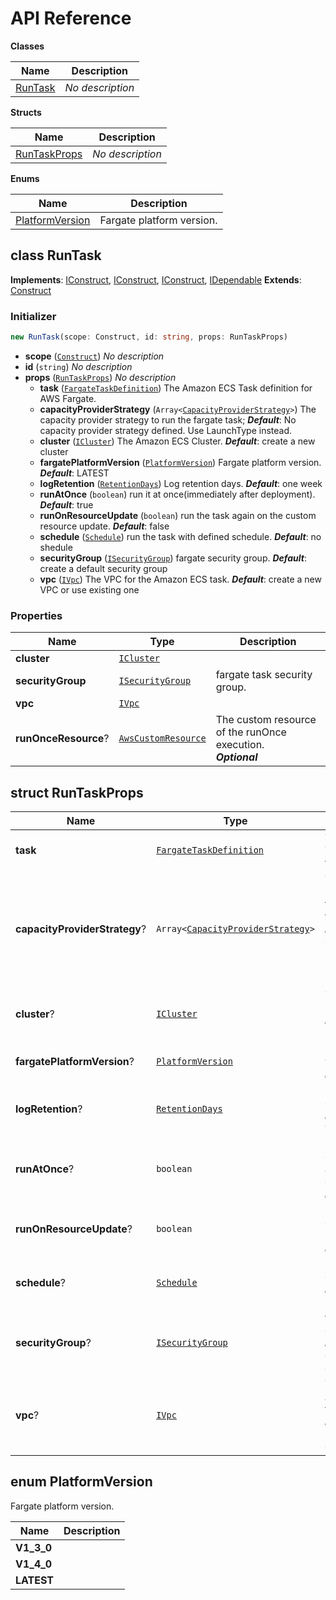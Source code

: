 # API Reference

**Classes**

Name|Description
----|-----------
[RunTask](#cdk-fargate-run-task-runtask)|*No description*


**Structs**

Name|Description
----|-----------
[RunTaskProps](#cdk-fargate-run-task-runtaskprops)|*No description*


**Enums**

Name|Description
----|-----------
[PlatformVersion](#cdk-fargate-run-task-platformversion)|Fargate platform version.



## class RunTask  <a id="cdk-fargate-run-task-runtask"></a>



__Implements__: [IConstruct](#constructs-iconstruct), [IConstruct](#aws-cdk-core-iconstruct), [IConstruct](#constructs-iconstruct), [IDependable](#aws-cdk-core-idependable)
__Extends__: [Construct](#aws-cdk-core-construct)

### Initializer




```ts
new RunTask(scope: Construct, id: string, props: RunTaskProps)
```

* **scope** (<code>[Construct](#aws-cdk-core-construct)</code>)  *No description*
* **id** (<code>string</code>)  *No description*
* **props** (<code>[RunTaskProps](#cdk-fargate-run-task-runtaskprops)</code>)  *No description*
  * **task** (<code>[FargateTaskDefinition](#aws-cdk-aws-ecs-fargatetaskdefinition)</code>)  The Amazon ECS Task definition for AWS Fargate. 
  * **capacityProviderStrategy** (<code>Array<[CapacityProviderStrategy](#aws-cdk-aws-ecs-capacityproviderstrategy)></code>)  The capacity provider strategy to run the fargate task; __*Default*__: No capacity provider strategy defined. Use LaunchType instead.
  * **cluster** (<code>[ICluster](#aws-cdk-aws-ecs-icluster)</code>)  The Amazon ECS Cluster. __*Default*__: create a new cluster
  * **fargatePlatformVersion** (<code>[PlatformVersion](#cdk-fargate-run-task-platformversion)</code>)  Fargate platform version. __*Default*__: LATEST
  * **logRetention** (<code>[RetentionDays](#aws-cdk-aws-logs-retentiondays)</code>)  Log retention days. __*Default*__: one week
  * **runAtOnce** (<code>boolean</code>)  run it at once(immediately after deployment). __*Default*__: true
  * **runOnResourceUpdate** (<code>boolean</code>)  run the task again on the custom resource update. __*Default*__: false
  * **schedule** (<code>[Schedule](#aws-cdk-aws-events-schedule)</code>)  run the task with defined schedule. __*Default*__: no shedule
  * **securityGroup** (<code>[ISecurityGroup](#aws-cdk-aws-ec2-isecuritygroup)</code>)  fargate security group. __*Default*__: create a default security group
  * **vpc** (<code>[IVpc](#aws-cdk-aws-ec2-ivpc)</code>)  The VPC for the Amazon ECS task. __*Default*__: create a new VPC or use existing one



### Properties


Name | Type | Description 
-----|------|-------------
**cluster** | <code>[ICluster](#aws-cdk-aws-ecs-icluster)</code> | <span></span>
**securityGroup** | <code>[ISecurityGroup](#aws-cdk-aws-ec2-isecuritygroup)</code> | fargate task security group.
**vpc** | <code>[IVpc](#aws-cdk-aws-ec2-ivpc)</code> | <span></span>
**runOnceResource**? | <code>[AwsCustomResource](#aws-cdk-custom-resources-awscustomresource)</code> | The custom resource of the runOnce execution.<br/>__*Optional*__



## struct RunTaskProps  <a id="cdk-fargate-run-task-runtaskprops"></a>






Name | Type | Description 
-----|------|-------------
**task** | <code>[FargateTaskDefinition](#aws-cdk-aws-ecs-fargatetaskdefinition)</code> | The Amazon ECS Task definition for AWS Fargate.
**capacityProviderStrategy**? | <code>Array<[CapacityProviderStrategy](#aws-cdk-aws-ecs-capacityproviderstrategy)></code> | The capacity provider strategy to run the fargate task;<br/>__*Default*__: No capacity provider strategy defined. Use LaunchType instead.
**cluster**? | <code>[ICluster](#aws-cdk-aws-ecs-icluster)</code> | The Amazon ECS Cluster.<br/>__*Default*__: create a new cluster
**fargatePlatformVersion**? | <code>[PlatformVersion](#cdk-fargate-run-task-platformversion)</code> | Fargate platform version.<br/>__*Default*__: LATEST
**logRetention**? | <code>[RetentionDays](#aws-cdk-aws-logs-retentiondays)</code> | Log retention days.<br/>__*Default*__: one week
**runAtOnce**? | <code>boolean</code> | run it at once(immediately after deployment).<br/>__*Default*__: true
**runOnResourceUpdate**? | <code>boolean</code> | run the task again on the custom resource update.<br/>__*Default*__: false
**schedule**? | <code>[Schedule](#aws-cdk-aws-events-schedule)</code> | run the task with defined schedule.<br/>__*Default*__: no shedule
**securityGroup**? | <code>[ISecurityGroup](#aws-cdk-aws-ec2-isecuritygroup)</code> | fargate security group.<br/>__*Default*__: create a default security group
**vpc**? | <code>[IVpc](#aws-cdk-aws-ec2-ivpc)</code> | The VPC for the Amazon ECS task.<br/>__*Default*__: create a new VPC or use existing one



## enum PlatformVersion  <a id="cdk-fargate-run-task-platformversion"></a>

Fargate platform version.

Name | Description
-----|-----
**V1_3_0** |
**V1_4_0** |
**LATEST** |


